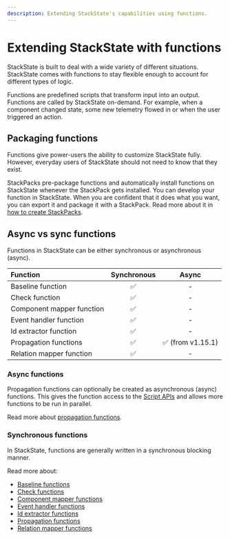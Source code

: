 ```yaml
---
description: Extending StackState's capabilities using functions.
---
```


# Extending StackState with functions

StackState is built to deal with a wide variety of different situations. StackState comes with functions to stay flexible enough to account for different types of logic.

Functions are predefined scripts that transform input into an output. Functions are called by StackState on-demand. For example, when a component changed state, some new telemetry flowed in or when the user triggered an action.

## Packaging functions

Functions give power-users the ability to customize StackState fully. However, everyday users of StackState should not need to know that they exist.

StackPacks pre-package functions and automatically install functions on StackState whenever the StackPack gets installed. You can develop your function in StackState. When you are confident that it does what you want, you can export it and package it with a StackPack. Read more about it in [how to create StackPacks](../stackpacks/about-stackpacks.md).

## Async vs sync functions

Functions in StackState can be either synchronous or asynchronous (async).

| Function | Synchronous | Async |
|:---|:---:|:---:|
| Baseline function | ✅ | - |
| Check function | ✅ | - |
| Component mapper function | ✅ | - |
| Event handler function | ✅ | - |
| Id extractor function | ✅ | - |
| Propagation functions | ✅| ✅ \(from v1.15.1\) |
| Relation mapper function | ✅ | - |


### Async functions

Propagation functions can optionally be created as asynchronous (async) functions. This gives the function access to the [Script APIs](scripting/) and allows more functions to be run in parallel.

Read more about [propagation functions](../configure/propagation.md#custom-propagation-functions).

### Synchronous functions

In StackState, functions are generally written in a synchronous blocking manner.

Read more about:

- [Baseline functions](../use/baselining.md#baseline-functions)
- [Check functions](../configure/checks_and_streams.md#check-functions)
- [Component mapper functions](../concepts/component_and_relation_mapping_functions.md)
- [Event handler functions](../use/alerting.md#alerting-using-event-handlers)
- [Id extractor functions](../concepts/id_extraction.md)
- [Propagation functions](../configure/propagation.md#custom-propagation-functions)
- [Relation mapper functions](../concepts/component_and_relation_mapping_functions.md)
